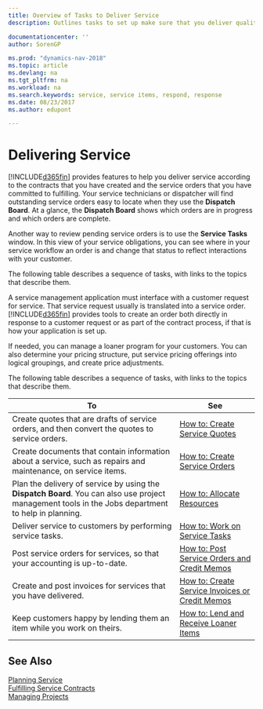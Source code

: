 ```yaml
---
title: Overview of Tasks to Deliver Service 
description: Outlines tasks to set up make sure that you deliver quality service and live up to agreements with customers.

documentationcenter: ''
author: SorenGP

ms.prod: "dynamics-nav-2018"
ms.topic: article
ms.devlang: na
ms.tgt_pltfrm: na
ms.workload: na
ms.search.keywords: service, service items, respond, response
ms.date: 08/23/2017
ms.author: edupont

---
```

# Delivering Service
[!INCLUDE[d365fin](includes/d365fin_md.md)] provides features to help you deliver service according to the contracts that you have created and the service orders that you have committed to fulfilling. Your service technicians or dispatcher will find outstanding service orders easy to locate when they use the **Dispatch Board**. At a glance, the **Dispatch Board** shows which orders are in progress and which orders are complete.  
  
Another way to review pending service orders is to use the **Service Tasks** window. In this view of your service obligations, you can see where in your service workflow an order is and change that status to reflect interactions with your customer.  
  
The following table describes a sequence of tasks, with links to the topics that describe them.   

A service management application must interface with a customer request for service. That service request usually is translated into a service order. [!INCLUDE[d365fin](includes/d365fin_md.md)] provides tools to create an order both directly in response to a customer request or as part of the contract process, if that is how your application is set up.  
  
If needed, you can manage a loaner program for your customers. You can also determine your pricing structure, put service pricing offerings into logical groupings, and create price adjustments.  
  
The following table describes a sequence of tasks, with links to the topics that describe them.   
  
|**To**|**See**|  
|------------|-------------|  
|Create quotes that are drafts of service orders, and then convert the quotes to service orders.|[How to: Create Service Quotes](service-how-to-create-service-quotes.md)|
|Create documents that contain information about a service, such as repairs and maintenance, on service items.|[How to: Create Service Orders](service-how-to-create-service-orders.md)|
|Plan the delivery of service by using the **Dispatch Board**. You can also use project management tools in the Jobs department to help in planning.|[How to: Allocate Resources](service-how-to-allocate-resources.md)|  
|Deliver service to customers by performing service tasks.|[How to: Work on Service Tasks](service-how-to-work-on-service-tasks.md)|  
|Post service orders for services, so that your accounting is up-to-date.|[How to: Post Service Orders and Credit Memos](service-how-to-post-service-orders.md)|  
|Create and post invoices for services that you have delivered.|[How to: Create Service Invoices or Credit Memos](service-how-create-invoices.md)|  
|Keep customers happy by lending them an item while you work on theirs.| [How to: Lend and Receive Loaner Items](service-how-to-lend-receive-loaners.md)|
  
## See Also  
[Planning Service](service-plan-service.md)  
[Fulfilling Service Contracts](service-fulfill-service-contracts.md)  
[Managing Projects](projects-manage-projects.md)  
